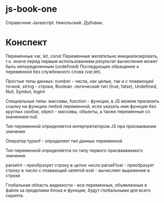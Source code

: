 # js-book-one

Справочник Javascript. Никольский. Дубовик.

# Конспект

Переменные
var, let, const
Переменные желательно инициализировать, т.к. иначе перед первым использованием результат вычисления может быть непоределенным (undefined)
Последующее обращение к переменной без службежного слова (var,let).

Простые типы данных:
number - числа, как целые, так и с плавающей точкой,
string - строки,
Boolean -логический тип (true, false),
Undefined,
Null,
Symbol,
bigInt

Специальные типы:
массивы,
function - функции, в JS можем присвоить ссылку на функцию любой переменной, если указать имя функции без круглых скобок,
object - массивы, объекты, а также переменные со значением null.

Тип переменной определяется интерпретатором JS при присваивании значения

Оператор typeof - определяет тип данных переменной

Тип переменной определяется по типу первого присваиваемого значения.

parseInt - преобразует строку в целое число
parseFloat - преобразует строку в число с плавающей запятой
eval - вычисляет выражение в строке

Глобальная область видимости - все переменные, объявленные в файле за пределами блока и функции, будут глобальными для всего скрипта.
